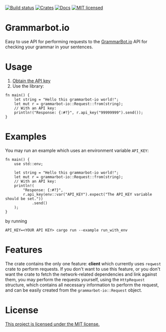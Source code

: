 [![Build status](https://travis-ci.com/vityafx/grammarbot-io-rs.svg?branch=master)](https://travis-ci.com/vityafx/grammarbot-io)
[![Crates](https://img.shields.io/crates/v/grammarbot-io.svg)](https://crates.io/crates/grammarbot-io)
[![Docs](https://docs.rs/grammarbot-io/badge.svg)](https://docs.rs/grammarbot-io)
[![MIT licensed](https://img.shields.io/badge/license-MIT-blue.svg)](./LICENSE)

# Grammarbot.io
Easy to use API for performing requests to the [GrammarBot.io](https://grammarbot.io) API for checking your grammar in your sentences.

# Usage

1. [Obtain the API key](https://www.grammarbot.io/signup)
2. Use the library:

```rust,no_run
fn main() {
    let string = "Hello this grammarbot-io world!";
    let mut r = grammarbot-io::Request::from(string);
    // With an API key:
    println!("Response: {:#?}", r.api_key("99999999").send());
}
```

# Examples
You may run an example which uses an environment variable `API_KEY`:

```rust,no_run
fn main() {
    use std::env;

    let string = "Hello this grammarbot-io world!";
    let mut r = grammarbot-io::Request::from(string);
    // With an API key:
    println!(
        "Response: {:#?}",
        r.api_key(env::var("API_KEY").expect("The API_KEY variable should be set."))
            .send()
    );
}
```

by running

```
API_KEY=<YOUR API KEY> cargo run --example run_with_env
```

# Features
The crate contains the only one feature: **client** which currently uses
`reqwest` crate to perform requests. If you don't want to use this feature,
or you don't want the crate to fetch the network-related dependencies and link
against them, you may perform the requests yourself, using the `HttpRequest`
structure, which contains all necessary information to perform the request, and
can be easily created from the `grammarbot-io::Request` object.

# License
[This project is licensed under the MIT license.](LICENSE)
